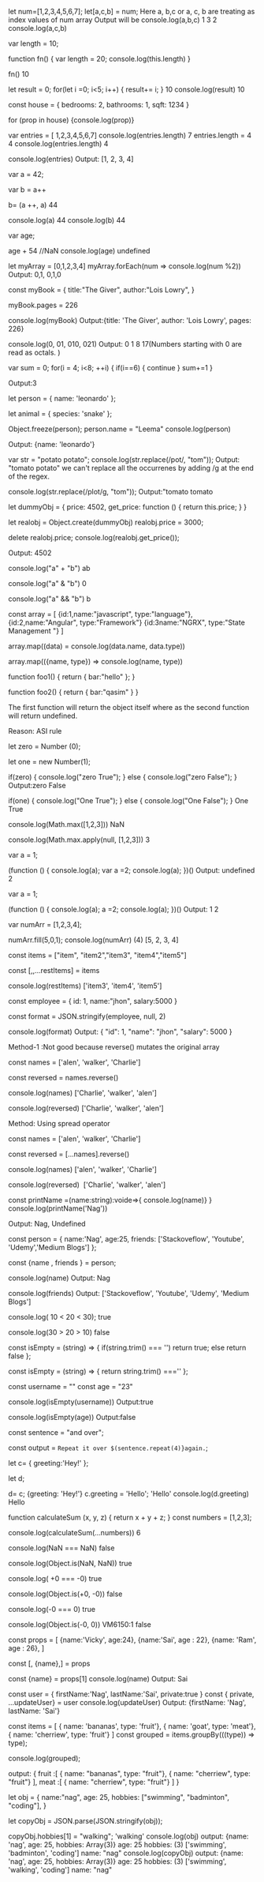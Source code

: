 <!-- JS Quiz -1 -->

let num=[1,2,3,4,5,6,7];
let[a,c,b] = num;
Here a, b,c or a, c, b are treating as index values of num array
Output will be
console.log(a,b,c)
1 3 2
console.log(a,c,b)

<!--JS Quiz -2  -->
var length = 10;

function fn() {
    var length = 20;
    console.log(this.length)
}

fn()
10

<!-- JS Quiz -3  -->
let result = 0;
for(let i =0; i<5; i++) {
    result+= i;
}
10
console.log(result)
10

<!-- JS Quiz -4  -->

<!-- The keyword "in" returns the object keys and the keyword "of" returns the object values.-->
<!-- Actually should say "for (let prop)" , otherwise it won't recognize prop or any other iterator name.

With this change, it will log the properties (3rd answer).

bedrooms
bathrooms
sqft

To log the result like first one we should say:

for (let prop in house) {console.log(`${prop}: ${house[prop]}`)} -->
const house = {
bedrooms: 2,
bathrooms: 1,
sqft: 1234
}

for (prop in house) {console.log(prop)}


<!-- JS quiz -5-->
<!-- Use length to resize an array in JavaScript-->
var entries = [ 1,2,3,4,5,6,7]
console.log(entries.length)
7
entries.length = 4
4
console.log(entries.length)
4

console.log(entries)
Output:
[1, 2, 3, 4]

<!-- JS quiz -6 -->

var a = 42;

var b = a++

b= (a ++, a)
44

console.log(a)
44
console.log(b)
44

<!-- JS quiz - 7 -->

<!-- const Human = (name) =>({
    name:name,
})

const Student = (name) = ({
    ...Human(name),
    sayHello() {
        return `hello i'm ${this.name}`
    }
})

Student("Nag").sayHello() -->

<!-- JS quiz - 7 -->

var age;

age + 54
//NaN
console.log(age)
undefined

<!-- JS quiz -8 -->
let myArray = [0,1,2,3,4]
myArray.forEach(num => console.log(num %2))
Output:
0,1, 0,1,0

<!-- JS quiz - 9 -->
const myBook = {
    title:"The Giver",
    author:"Lois Lowry",
}

myBook.pages = 226

console.log(myBook)
Output:{title: 'The Giver', author: 'Lois Lowry', pages: 226}

<!-- JS quiz - 10 -->

console.log(0, 01, 010, 021)
Output: 0 1 8 17(Numbers starting with 0 are read as octals. )

<!-- JS quiz - 11 -->

var sum = 0;
for(i = 4; i<8; ++i) {
    if(i==6) {
        continue
    }
    sum+=1
}

Output:3

<!-- JS quiz - 12 -->

let person = {
    name: 'leonardo'
};

let animal = {
    species: 'snake'
};

Object.freeze(person);
person.name = "Leema"
console.log(person)

Output: {name: 'leonardo'}

<!-- JS quiz - 13 -->

var str = "potato potato";
console.log(str.replace(/pot/, "tom"));
Output: "tomato potato"
we can't replace all the occurrenes
by adding /g at the end of the regex.

console.log(str.replace(/plot/g, "tom"));
Output:"tomato tomato

<!-- JS quiz - 14 -->

let dummyObj = {
    price: 4502,
    get_price: function () {
        return this.price;
    }
}

let realobj = Object.create(dummyObj)
realobj.price = 3000;

delete realobj.price;
console.log(realobj.get_price());

Output: 4502

<!-- JS quiz - 15 -->

console.log("a" + "b")
ab

console.log("a" & "b")
0

console.log("a" && "b")
b

<!-- JS quiz - 16 -->

const array = [
    {id:1,name:"javascript", type:"language"},
    {id:2,name:"Angular", type:"Framework"}
    {id:3name:"NGRX", type:"State Management "}
]
<!-- old way -->

array.map((data) = console.log(data.name, data.type))

<!-- new way -->

array.map(({name, type}) => console.log(name, type))

<!-- JS quiz -17 -->

function foo1() 
{
    return {
        bar:"hello"
    };
}

function foo2() 
{
    return 
    {
        bar:"qasim"
    }
}

The first function will return the object itself where as the second function will return undefined.

Reason: ASI rule

<!-- JS quiz - 18 -->

let zero = Number (0);

let one = new Number(1);

if(zero) {
    console.log("zero True");
} else {
    console.log("zero False");
}
Output:zero False

if(one) {
    console.log("One True");
} else {
    console.log("One False");
}
One True


<!-- JS quiz - 19  -->

console.log(Math.max([1,2,3]))
NaN

console.log(Math.max.apply(null, [1,2,3]))
3

<!-- Reason - Math.max() accepts zero or more number as parameters. Then it return the max out of it.
But in first case, we are trying to find the max out of an array. So it console it as NaN(not a number).
In second case, we are calling max() with the help of apply(). apply() accepts an array and it applies the array as parameters to the actual function. So it behave as spreading array as parameters to max() that's why it is returning 3 as max element. -->

<!-- JS quiz -20 -->
var a = 1;

(function () {
    console.log(a);
    var a =2;
    console.log(a);
})()
Output:
undefined
2

var a = 1;

(function () {
    console.log(a);
    a =2;
    console.log(a);
})()
Output:
1
2

<!--JS quiz -21  -->
<!-- Using fill method , we can add  value based on the start and ending index numbers
 array.fill(value, start, end) -->

var numArr = [1,2,3,4];

numArr.fill(5,0,1);
console.log(numArr)
(4) [5, 2, 3, 4]

<!-- JS quiz -22 -->

const items = ["item", "item2","item3", "item4","item5"]

const [,,...restItems] = items

console.log(restItems)
['item3', 'item4', 'item5']

<!-- JS quiz - 23 -->
const employee = {
    id: 1,
    name:"jhon",
    salary:5000
}

const format = JSON.stringify(employee, null, 2)

console.log(format)
Output:
{
  "id": 1,
  "name": "jhon",
  "salary": 5000
}

<!--  JS quiz - 24 -->
Method-1 :Not good because reverse() mutates the original array

const names = ['alen', 'walker', 'Charlie']

const reversed = names.reverse()

console.log(names)
['Charlie', 'walker', 'alen']

console.log(reversed)
['Charlie', 'walker', 'alen']

Method: Using spread operator

const names = ['alen', 'walker', 'Charlie']

const reversed = [...names].reverse()

console.log(names)
['alen', 'walker', 'Charlie']

console.log(reversed)
 ['Charlie', 'walker', 'alen']

<!-- JS quiz - 25 -->

const printName =(name:string):voide=>{
    console.log(name)}
}
console.log(printName('Nag'))

Output:
Nag, Undefined

<!-- JS quiz - 26 -->
<!-- Using 𝗱𝗲𝘀𝘁𝗿𝘂𝗰𝘁𝘂𝗿𝗶𝗻𝗴 you can easily extract the information from the object.

This helps a lot when you want to get specific keys from the data you have obtained from the API. -->

const person = {
    name:'Nag',
    age:25,
    friends: ['Stackoveflow', 'Youtube', 'Udemy','Medium Blogs']
};

const {name , friends }  = person;

console.log(name)
Output: Nag

console.log(friends)
Output: ['Stackoveflow', 'Youtube', 'Udemy', 'Medium Blogs']

<!-- JS quiz - 27 -->

console.log( 10 < 20 < 30);
true

console.log(30 > 20 > 10)
false


<!-- JS quiz - 28 -->
<!-- How to VALIDATE an empty string in Javascript?-->

const isEmpty  = (string) => {
    if(string.trim() === '') return true;
    else return false
};

<!-- shorthand -->
const isEmpty  = (string) => {
    return string.trim() ===''
};

const username = ""
const age = "23"

console.log(isEmpty(username))
Output:true

console.log(isEmpty(age))
Output:false

<!-- JS quiz - 29 -->
<!-- You can use the String.prototype.repeat() method to create a string consisting of a repeated sequence of another string.
 -->

const sentence = "and over";

const output = `Repeat it over $(sentence.repeat(4)}again.`;

<!-- Repeat it over and over and over and over and over again -->

<!-- JS quiz - 30  -->
<!-- a object is reference type vale that is stored in a heap and the variable acts as pointer to the same value stored in that heap , so if one variable trys to change that stored value it will be changed for all pointers.

Just like five persons pointing towards an real life object so when object change , it will be changed for all. -->

let c= { greeting:'Hey!' };

let d;

d= c;
{greeting: 'Hey!'}
c.greeting = 'Hello';
'Hello'
console.log(d.greeting)
Hello


<!-- JS quiz - 31  -->


function calculateSum (x, y, z) {
    return x + y + z;
}
const numbers = [1,2,3];

console.log(calculateSum(...numbers))
6

<!-- JS quiz - 32 -->
<!-- 𝐎𝐛𝐣𝐞𝐜𝐭.𝐢𝐬() - A good solution for the looseness of equality comparisons in javascript  -->
<!-- the Object.is() method determines whether two values are the same value. the Object.is() behaves like === operator except it's behaviour with signes zeros and NaN -->

console.log(NaN === NaN)
false

console.log(Object.is(NaN, NaN))
true

console.log( +0 === -0)
true

console.log(Object.is(+0, -0))
false

console.log(-0 === 0)
true

console.log(Object.is(-0, 0))
VM6150:1 false

<!-- JS quiz - 33  -->

const props = [ 
    {name:'Vicky', age:24},
    {name:'Sai', age : 22},
    {name: 'Ram', age : 26},
    ]

const [, {name},] = props 
<!-- In shorthand and for readability -->
const {name} = props[1]
console.log(name)
Output: Sai

<!-- JS quiz - 34 -->

const user = {
    firstName:'Nag',
    lastName:'Sai',
    private:true
}
const { private, ...updateUser} = user
console.log(updateUser)
Output: {firstName: 'Nag', lastName: 'Sai'}

<!-- JS quiz - 35 -->
<!-- use.groupeBy() to group objects in an array based on a given property  -->
<!-- Note: .groupeBy() isonly supported in Firefox Nightly at preset -->
const items = [
    { name: 'bananas', type: 'fruit'},
    { name: 'goat', type: 'meat'},
    { name: 'cherriew', type: 'fruit'}
]
const grouped = items.groupBy(((type)) => type);

console.log(grouped);

output:
{
    fruit :[
        { name: "bananas", type: "fruit"},
        { name: "cherriew", type: "fruit"}
    ],
    meat :[
        { name: "cherriew", type: "fruit"}
    ]
}
    
<!--JS quiz - 36  -->
<!-- We can do deep copy of a reference data type using JSON.stringify() and JSON.parse() methods -->
<!-- When we use this method, we are simply converting our object to a string(stringify) and then immediately converting it back to an object(parse) -->

let obj = {
    name:"nag",
    age: 25,
    hobbies: ["swimming", "badminton", "coding"],
}

let copyObj = JSON.parse(JSON.stringify(obj));

copyObj.hobbies[1] = "walking";
'walking'
console.log(obj)
 output:
{name: 'nag', age: 25, hobbies: Array(3)}
age: 25
hobbies: (3) ['swimming', 'badminton', 'coding']
name: "nag"
console.log(copyObj)
output:
{name: 'nag', age: 25, hobbies: Array(3)}
age: 25
hobbies: (3) ['swimming', 'walking', 'coding']
name: "nag"

